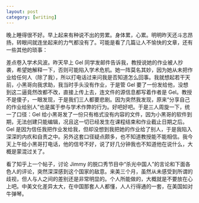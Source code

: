 ```yaml
---
layout: post
category: [writing]
---
```


晚上睡得很不好。早上起来有种说不出的劳累。身体累，心累。明明昨天还斗志昂扬，转眼间就连坐起来的力气都没有了。可能是看了几篇让人不愉快的文章，还有一些其他的琐事：

差点卷入学术风波。昨天早上 Gel 同学发邮件告诉我，教授说她的作业被人抄袭，希望她解释一下，否则可能陷入学术危机。她一阵莫名其妙，因为她从未把作业给任何人（除了我），所以打电话过来问我是否知道怎么回事。我就想起若干天前，小黑哥向我求助，我当时手头没有作业，于是管 Gel 要了一份发给他，没想到这二逼竟然改都不改，直接上传上去，连文件的源信息都写着作者是 Gel。教授不是傻子，一眼发现，于是我们三人都要悲剧。因为突然我发现，原来“分享自己的作业给别人”也是属于参与学术作弊的行为。好吧好吧。于是三人周旋一下，统一了口径：Gel 给小黑哥发了一份只有格式没有内容的文件，因为小黑哥的软件到期，无法创建只能编辑，况且这一切已经发生在课程结束和作业截止日期之后。Gel 是因为信任我把作业发给我，但却没想到我把她的作业给了别人，于是我陷入深深的内疚和自责之中。另外这套口径疑点颇多，也不知道教授能不能相信。我今天上午给小黑哥打电话，他的信号不好，说了好几分钟我也不知道他在说什么，大概是蒙混过关了。

看了知乎上一个帖子，讨论 Jimmy 的脱口秀节目中“杀光中国人”的言论和下面各色人的评论，突然深深感到这个国家的敌意。来美三个月，虽然从未感受到所谓的歧视，但人与人之间的差别还是非常明显的。个人所能做的，大概就是不要放在心上吧。中美文化差异太大，在中国那套人人都懂，人人行得通的一套，在美国如对牛弹琴。
